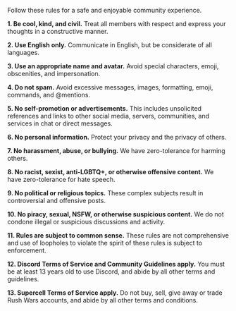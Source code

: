 Follow these rules for a safe and enjoyable community experience.  

**1. Be cool, kind, and civil.** Treat all members with respect and express your thoughts in a constructive manner.

**2. Use English only.** Communicate in English, but be considerate of all languages.

**3. Use an appropriate name and avatar.** Avoid special characters, emoji, obscenities, and impersonation.

**4. Do not spam.** Avoid excessive messages, images, formatting, emoji, commands, and @mentions.

**5. No self-promotion or advertisements.** This includes unsolicited references and links to other social media, servers, communities, and services in chat or direct messages.

**6. No personal information.** Protect your privacy and the privacy of others.

**7. No harassment, abuse, or bullying.** We have zero-tolerance for harming others.

**8. No racist, sexist, anti-LGBTQ+, or otherwise offensive content.** We have zero-tolerance for hate speech.

**9. No political or religious topics.** These complex subjects result in controversial and offensive posts.

**10. No piracy, sexual, NSFW, or otherwise suspicious content.** We do not condone illegal or suspicious discussions and activity.

**11. Rules are subject to common sense.** These rules are not comprehensive and use of loopholes to violate the spirit of these rules is subject to enforcement.

**12. Discord Terms of Service and Community Guidelines apply.** You must be at least 13 years old to use Discord, and abide by all other terms and guidelines.

**13. Supercell Terms of Service apply.** Do not buy, sell, give away or trade Rush Wars accounts, and abide by all other terms and conditions.
